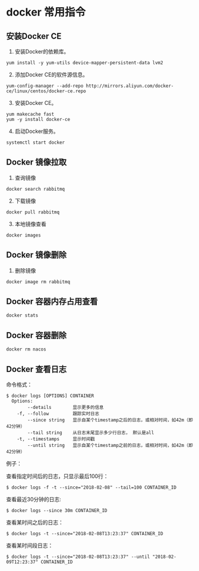 # docker 常用指令



## 安装Docker CE

1. 安装Docker的依赖库。

```
yum install -y yum-utils device-mapper-persistent-data lvm2
```

2. 添加Docker CE的软件源信息。

```
yum-config-manager --add-repo http://mirrors.aliyun.com/docker-ce/linux/centos/docker-ce.repo
```

3. 安装Docker CE。

```
yum makecache fast
yum -y install docker-ce
```

4. 启动Docker服务。

```
systemctl start docker
```

## Docker 镜像拉取

1. 查询镜像

```
docker search rabbitmq
```

2. 下载镜像

```
docker pull rabbitmq
```

3. 本地镜像查看

```
docker images
```

## Docker 镜像删除

1. 删除镜像

```
docker image rm rabbitmq
```



## Docker 容器内存占用查看

```
docker stats
```

## Docker 容器删除

```
docker rm nacos
```

## Docker 查看日志

命令格式：

```shell
$ docker logs [OPTIONS] CONTAINER
  Options:
        --details        显示更多的信息
    -f, --follow         跟踪实时日志
        --since string   显示自某个timestamp之后的日志，或相对时间，如42m（即42分钟）
        --tail string    从日志末尾显示多少行日志， 默认是all
    -t, --timestamps     显示时间戳
        --until string   显示自某个timestamp之前的日志，或相对时间，如42m（即42分钟）
```

例子：

查看指定时间后的日志，只显示最后100行：

```shell
$ docker logs -f -t --since="2018-02-08" --tail=100 CONTAINER_ID
```

查看最近30分钟的日志:

```shell
$ docker logs --since 30m CONTAINER_ID
```

查看某时间之后的日志：

```shell
$ docker logs -t --since="2018-02-08T13:23:37" CONTAINER_ID
```

查看某时间段日志：

```shell
$ docker logs -t --since="2018-02-08T13:23:37" --until "2018-02-09T12:23:37" CONTAINER_ID
```